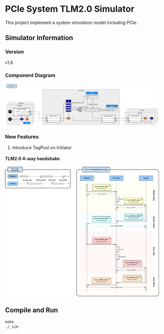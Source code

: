 # PCIe System TLM2.0 Simulator
This project implement a system simulation model including PCIe.

## Simulator Information
### Version
v1.6
### Component Diagram
![image info](./simulator_diagram.png)
### New Features
1. Introduce TagPool on Initiator

#### TLM2.0 4-way handshake
![image info](./TLM2.0_handshake.png)
 
## Compile and Run
```
make
./_sim
```

